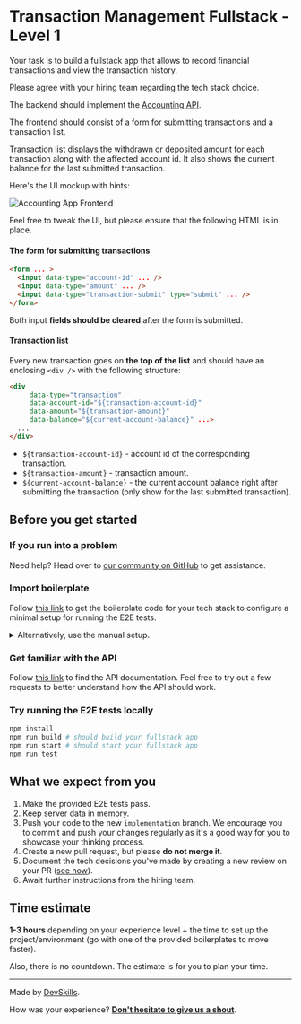 # Transaction Management Fullstack - Level 1

Your task is to build a fullstack app that allows to record financial transactions and view the transaction history.

Please agree with your hiring team regarding the tech stack choice.

The backend should implement the [Accounting API](https://infra.devskills.app/accounting/api/3.1.0).

The frontend should consist of a form for submitting transactions and a transaction list.

Transaction list displays the withdrawn or deposited amount for each transaction along with the affected account id. It also shows the current balance for the last submitted transaction.

Here's the UI mockup with hints:

![Accounting App Frontend](https://user-images.githubusercontent.com/450319/139797772-4e4b2744-447c-411f-9b04-7028ba5e89a1.png)

Feel free to tweak the UI, but please ensure that the following HTML is in place.

#### The form for submitting transactions

```html
<form ... >
  <input data-type="account-id" ... />
  <input data-type="amount" ... />
  <input data-type="transaction-submit" type="submit" ... />
</form>
```

Both input **fields should be cleared** after the form is submitted.

#### Transaction list

Every new transaction goes on **the top of the list** and should have an enclosing `<div />` with the following structure:

```html
<div 
     data-type="transaction"
     data-account-id="${transaction-account-id}"
     data-amount="${transaction-amount}"
     data-balance="${current-account-balance}" ...>
  ...
</div>
```

- `${transaction-account-id}` - account id of the corresponding transaction.
- `${transaction-amount}` - transaction amount.
- `${current-account-balance}` - the current account balance right after submitting the transaction (only show for the last submitted transaction).

## Before you get started

### If you run into a problem

Need help? Head over to [our community on GitHub](https://github.com/orgs/DevSkillsHQ/discussions/categories/help) to get assistance.

### Import boilerplate

Follow [this link](https://docs.devskills.co/collections/85-the-interview-process/articles/342-importing-challenge-boilerplate) to get the boilerplate code for your tech stack to configure a minimal setup for running the E2E tests.

<details>
<summary>Alternatively, use the manual setup.</summary>

1. Update the `baseUrl` (where your frontend runs) in [cypress.json](cypress.json).
2. Update the `apiUrl` (where your backend runs) in [cypress.json](cypress.json).
3. Update the [`build`](package.json#L5) and [`start`](package.json#L6) scripts in [package.json](package.json) to respectively build and start your app.

</details>

### Get familiar with the API

Follow [this link](https://infra.devskills.app/transaction-management/api/3.1.0) to find the API documentation. Feel free to try out a few requests to better understand how the API should work.

### Try running the E2E tests locally

```bash
npm install
npm run build # should build your fullstack app
npm run start # should start your fullstack app
npm run test
```

## What we expect from you

1. Make the provided E2E tests pass.
2. Keep server data in memory.
3. Push your code to the new `implementation` branch. We encourage you to commit and push your changes regularly as it's a good way for you to showcase your thinking process.
4. Create a new pull request, but please **do not merge it**.
5. Document the tech decisions you've made by creating a new review on your PR ([see how](https://www.loom.com/share/94ae305e7fbf45d592099ac9f40d4274)).
6. Await further instructions from the hiring team.

## Time estimate

**1-3 hours** depending on your experience level + the time to set up the project/environment (go with one of the provided boilerplates to move faster).

Also, there is no countdown. The estimate is for you to plan your time.

---

Made by [DevSkills](https://devskills.co).

How was your experience? **[Don't hesitate to give us a shout](https://github.com/orgs/DevSkillsHQ/discussions/categories/feedback)**.

